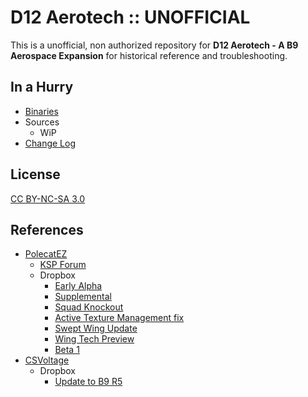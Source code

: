 # D12 Aerotech :: UNOFFICIAL

This is a unofficial, non authorized repository for **D12 Aerotech - A B9 Aerospace Expansion** for historical reference and troubleshooting.


## In a Hurry
* [Binaries](https://github.com/net-lisias-ksph/D12-Aerotech/tree/Archive)
* Sources
	+ WiP
* [Change Log](./CHANGE_LOG.md)


## License

[CC BY-NC-SA 3.0](https://creativecommons.org/licenses/by-nc-sa/3.0/)


## References

* [PolecatEZ](https://forum.kerbalspaceprogram.com/index.php?/profile/58008-polecatez/)
	+ [KSP Forum](https://forum.kerbalspaceprogram.com/index.php?/topic/70562-*/)
	+ Dropbox
		- [Early Alpha](https://www.dropbox.com/s/o0s5vkncxiqbae9/D12earlyAlpha.zip)
		- [Supplemental](https://www.dropbox.com/s/c57yeb1otrlvl6x/D12Sup_prealpha.zip)
		- [Squad Knockout](https://www.dropbox.com/s/dwdiqj2iy7uwpl0/D12KOprealpha.zip)
		- [Active Texture Management fix](https://www.dropbox.com/s/l0is4rbbh3r9fzj/D12Knockout.cfg)
		- [Swept Wing Update](https://www.dropbox.com/s/u8n7bnji95v4fna/swingWingTest.zip)
		- [Wing Tech Preview](https://www.dropbox.com/s/lamttauayivlyc5/D12WingtechPreview1.zip)
		- [Beta 1](https://www.dropbox.com/s/8sobh5owvrnieuc/D12AerotechBeta1.zip)
* [CSVoltage](https://forum.kerbalspaceprogram.com/index.php?/profile/75254-csvoltage/)
	+ Dropbox
		- [Update to B9 R5](https://www.dropbox.com/s/s55hmux3qtp9ihb/D12AerotechBeta1.1.zip?dl=1)
